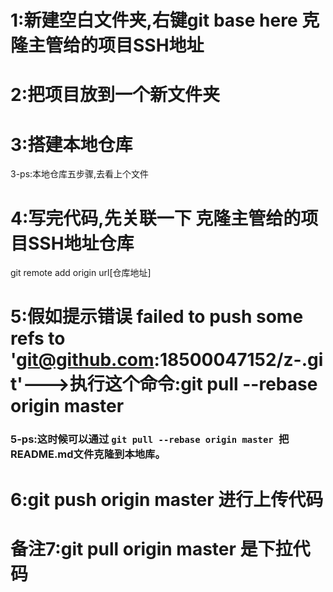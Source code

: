# 1:新建空白文件夹,右键git base here 克隆主管给的项目SSH地址

# 2:把项目放到一个新文件夹

# 3:搭建本地仓库

 3-ps:本地仓库五步骤,去看上个文件

# 4:写完代码,先关联一下 克隆主管给的项目SSH地址仓库

git remote add origin url[仓库地址]

# 5:假如提示错误  failed to push some refs to 'git@github.com:18500047152/z-.git'--->执行这个命令:git pull --rebase origin master

### 5-ps:这时候可以通过 `git pull --rebase origin master `把**README.md**文件克隆到本地库。

# 6:git push origin master 进行上传代码

# 备注7:git pull origin master 是下拉代码





